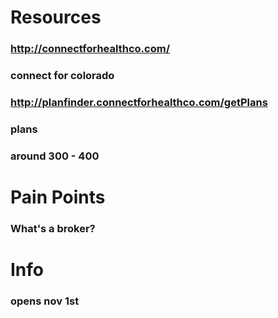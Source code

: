 # Resources
### http://connectforhealthco.com/
### connect for colorado
### http://planfinder.connectforhealthco.com/getPlans
### plans
### around 300 - 400
# Pain Points
### What's a broker?
# Info
### opens nov 1st
